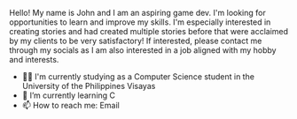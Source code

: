   Hello! My name is John and I am an aspiring game dev. I'm looking for opportunities to learn and improve my skills. 
  I'm especially interested in creating stories and had created multiple stories before that were acclaimed by my clients to be
  very satisfactory! If interested, please contact me through my socials as I am also interested in a job aligned with my hobby and interests.

- 🧑‍🎓 I'm currently studying as a Computer Science student in the University of the Philippines Visayas
- 🌱 I’m currently learning C
- 📫 How to reach me: Email 


